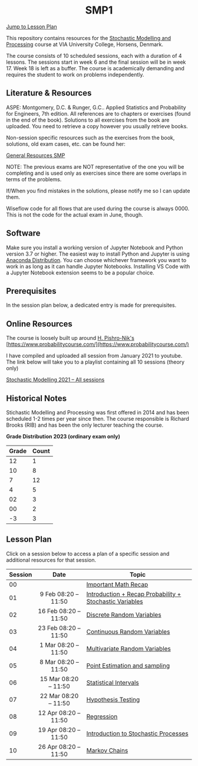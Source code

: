 <h1 align="center">SMP1</h1>

[Jump to Lesson Plan](#lesson-plan)

This repository contains resources for the [Stochastic Modelling and Processing](https://en.via.dk/tmh-courses/stochastic-modelling-and-processing) course at VIA University College, Horsens, Denmark.

The course consists of 10 scheduled sessions, each with a duration of 4 lessons. The sessions start in week 6 and the final session will be in week 17. Week 18 is left as a buffer. The course is academically demanding and requires the student to work on problems independently.

## Literature & Resources

ASPE: Montgomery, D.C. & Runger, G.C.. Applied Statistics and Probability for Engineers, 7th edition. All references are to chapters or exercises (found in the end of the book). Solutions to all exercises from the book are uploaded. You need to retrieve a copy however you usually retrieve books.

Non-session specific resources such as the exercises from the book, solutions, old exam cases, etc. can be found her:

[General Resources SMP](https://viaucdk-my.sharepoint.com/:f:/g/personal/rib_viauc_dk/Egbdbeb9oy1Oqk8hReXf2-wBibryPlLiVj2ujGdsvH5--w?e=liO02A)

NOTE: The previous exams are NOT representative of the one you will be completing and is used only as exercises since there are some overlaps in terms of the problems.

If/When you find mistakes in the solutions, please notify me so I can update them.

Wiseflow code for all flows that are used during the course is always 0000. This is not the code for the actual exam in June, though.

## Software

Make sure you install a working version of Jupyter Notebook and Python version 3.7 or higher. The easiest way to install Python and Jupyter is using [Anaconda Distribution](https://www.anaconda.com/products/distribution). You can choose whichever framework you want to work in as long as it can handle Jupyter Notebooks. Installing VS Code with a Jupyter Notebook extension seems to be a popular choice.

## Prerequisites

In the session plan below, a dedicated entry is made for prerequisites.

## Online Resources

The course is loosely built up around [H. Pishro-Nik's](http://www.ecs.umass.edu/pishro) [https://www.probabilitycourse.com/](https://www.probabilitycourse.com/)

I have compiled and uploaded all session from January 2021 to youtube. The link below will take you to a playlist containing all 10 sessions (theory only)

[Stochastic Modelling 2021 – All sessions](https://youtube.com/playlist?list=PL0bHDtI1FqFxv1ZxzsMn1sfYSxVSBbc05)

## Historical Notes

Stichastic Modelling and Processing was first offered in 2014 and has been scheduled 1-2 times per year since then. The course responsible is Richard Brooks (RIB) and has been the only lecturer teaching the course.

  
**Grade Distribution 2023 (ordinary exam only)**

| Grade | Count |
|-------|-------|
| 12    | 1     |
| 10    | 8     |
| 7     | 12    |
| 4     | 5     |
| 02    | 3     |
| 00    | 2     |
| -3    | 3     |



## Lesson Plan

Click on a session below to access a plan of a specific session and additional resources for that session.

<div align="center">

| Session | Date                 | Topic                        |
| ------- | :----:               | ---------------------------- |
| 00      |                      | [Important Math Recap](https://github.com/RBrooksDK/SMP1/blob/main/0%20Important%20MSE%20Recap/README.md)                          |
| 01      | 9 Feb 08:20 – 11:50  | [Introduction + Recap Probability + Stochastic Variables](https://github.com/RBrooksDK/SMP1/blob/main/01%20Introduction%20%2B%20Recap%20Probability%20%2B%20Stochastic%20Variables/README.md) |
| 02      | 16 Feb 08:20 – 11:50 | [Discrete Random Variables](https://github.com/RBrooksDK/SMP1/blob/main/02%20Discrete%20Random%20Variables/README.md) |
| 03      | 23 Feb 08:20 – 11:50 | [Continuous Random Variables](https://github.com/RBrooksDK/SMP1/blob/main/03%20Continuous%20Random%20Variables/README.md) |
| 04      | 1 Mar 08:20 – 11:50  | [Multivariate Random Variables](https://github.com/RBrooksDK/SMP1/blob/main/04%20Multivariate%20Random%20Variables/README.md) |
| 05      | 8 Mar 08:20 – 11:50  | [Point Estimation and sampling](https://github.com/RBrooksDK/SMP1/blob/main/05%20Point%20Estimation%20and%20sampling/README.md) |
| 06      | 15 Mar 08:20 – 11:50 | [Statistical Intervals](https://github.com/RBrooksDK/SMP1/blob/main/06%20Statistical%20Intervals/README.md) |
| 07      | 22 Mar 08:20 – 11:50 | [Hypothesis Testing](https://github.com/RBrooksDK/SMP1/blob/main/07%20Hypothesis%20Testing/README.md) |
| 08      | 12 Apr 08:20 – 11:50 | [Regression](https://github.com/RBrooksDK/SMP1/blob/main/08%20Regression/README.md) |
| 09      | 19 Apr 08:20 – 11:50 | [Introduction to Stochastic Processes](https://github.com/RBrooksDK/SMP1/blob/main/09%20Introduction%20to%20Stochastic%20Processes/README.md)|
| 10      | 26 Apr  08:20 – 11:50 | [Markov Chains](https://github.com/RBrooksDK/SMP1/blob/main/10%20Markov%20Chains/README.md) |

</div>
